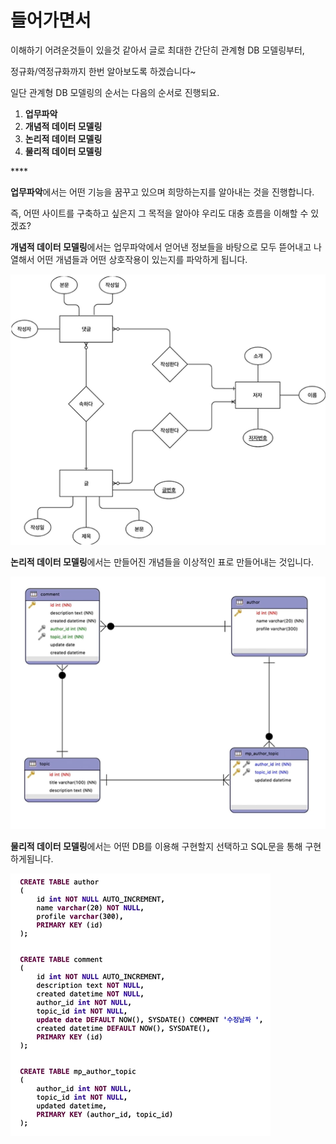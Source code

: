 # 들어가면서

이해하기 어려운것들이 있을것 같아서 글로 최대한 간단히 관계형 DB 모델링부터, 

정규화/역정규화까지 한번 알아보도록 하겠습니다~

일단 관계형 DB 모델링의 순서는 다음의 순서로 진행되요.

1. **업무파악**
2. **개념적 데이터 모델링**
3. **논리적 데이터 모델링**
4. **물리적 데이터 모델링**

\*\*\*\*

**업무파악**에서는 어떤 기능을 꿈꾸고 있으며 희망하는지를 알아내는 것을 진행합니다.

즉, 어떤 사이트를 구축하고 싶은지 그 목적을 알아야 우리도 대충 흐름을 이해할 수 있겠죠? 

**개념적 데이터 모델링**에서는 업무파악에서 얻어낸 정보들을 바탕으로 모두 뜯어내고 나열해서 어떤 개념들과 어떤 상호작용이 있는지를 파악하게 됩니다.

![&#xC815;&#xD655;&#xD788;&#xB294; &#xC774;&#xAC8C; ER&#xB2E4;&#xC774;&#xC5B4; &#xADF8;&#xB7A8;&#xC785;&#xB2C8;&#xB2E4;.](.gitbook/assets/image%20%2818%29.png)

**논리적 데이터 모델링**에서는 만들어진 개념들을 이상적인 표로 만들어내는 것입니다.

![&#xC774;&#xB807;&#xAC8C; &#xB9D0;&#xC774;&#xC8E0;. &#xC5B4;&#xB514;&#xC11C; &#xBCF8;&#xB4EF;&#xD55C;??!](.gitbook/assets/image%20%288%29.png)

**물리적 데이터 모델링**에서는 어떤 DB를 이용해 구현할지 선택하고 SQL문을 통해 구현하게됩니다. 

![](.gitbook/assets/image.png)


